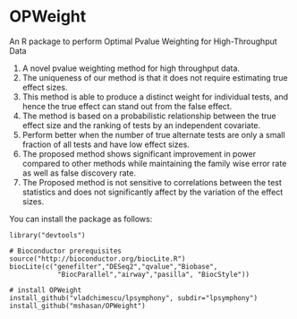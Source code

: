 # OPWeight
An R package to perform Optimal Pvalue Weighting for High-Throughput Data

1) A novel pvalue weighting method for high throughput data. 
2) The uniqueness of our method is that it does not require estimating true effect sizes.
3) This method is able to produce a distinct weight for individual tests, and hence the true effect can stand out from the false effect. 
4) The method is based on a probabilistic relationship between the true effect size and the ranking of tests by an 
independent covariate. 
5) Perform better when the number of true alternate tests are only a small fraction of all tests and have low effect sizes. 
6) The proposed method shows significant improvement in power compared to other methods while maintaining 
the family wise error rate as well as false discovery rate. 
7) The Proposed method is not sensitive to correlations between the test 
statistics and does not significantly affect by the variation of the effect sizes. 


You can install the package as follows:

```{r}
library("devtools")

# Bioconductor prerequisites
source("http://bioconductor.org/biocLite.R")
biocLite(c("genefilter","DESeq2","qvalue","Biobase",
            "BiocParallel","airway","pasilla", "BiocStyle"))
    
# install OPWeight
install_github("vladchimescu/lpsymphony", subdir="lpsymphony")
install_github("mshasan/OPWeight")
```
